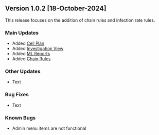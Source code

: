 ## Version 1.0.2 [18-October-2024]
This release focuses on the addition of chain rules and infection rate rules.

### Main Updates
- Added [Cell Plan](../tutorials/Cellplan.md)
- Added [Investigation View](../tutorials/InvestigationView.md)
- Added [ML Reports](../tutorials/MLReports.md)
- Added [Chain Rules](../tutorials/ChainRules.md)
  
### Other Updates
- Text

### Bug Fixes
- Text

### Known Bugs
- Admin menu items are not functional
